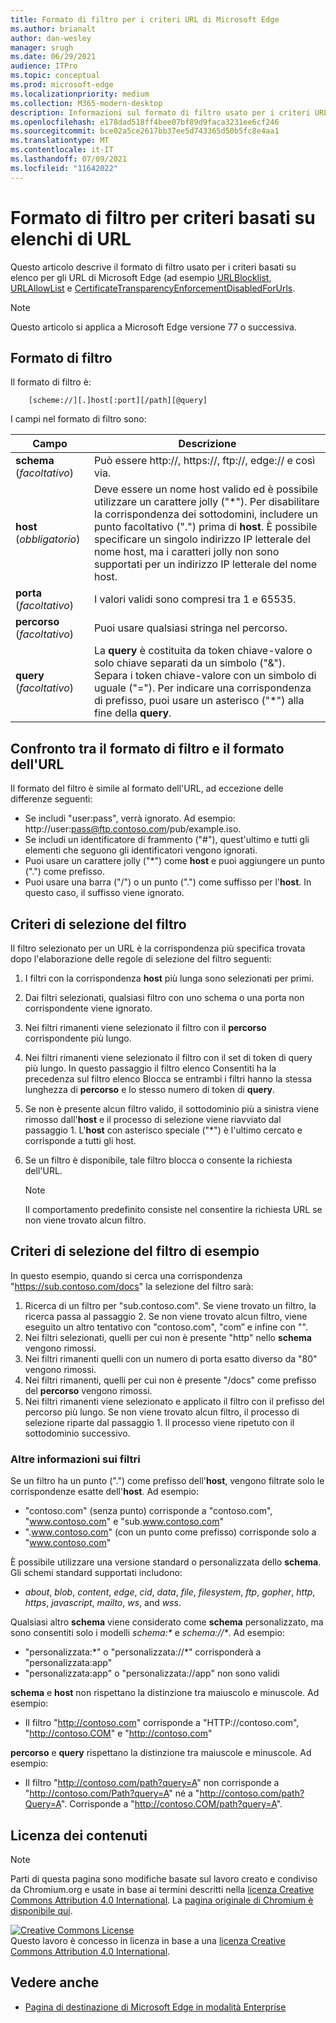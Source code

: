 ```yaml
---
title: Formato di filtro per i criteri URL di Microsoft Edge
ms.author: brianalt
author: dan-wesley
manager: srugh
ms.date: 06/29/2021
audience: ITPro
ms.topic: conceptual
ms.prod: microsoft-edge
ms.localizationpriority: medium
ms.collection: M365-modern-desktop
description: Informazioni sul formato di filtro usato per i criteri URLBlocklist e URLAllowlist di Microsoft Edge.
ms.openlocfilehash: e178dad518ff4bee07bf89d9faca3231ee6cf246
ms.sourcegitcommit: bce02a5ce2617bb37ee5d743365d50b5fc8e4aa1
ms.translationtype: MT
ms.contentlocale: it-IT
ms.lasthandoff: 07/09/2021
ms.locfileid: "11642022"
---
```

# <a name="filter-format-for-url-list-based-policies"></a>Formato di filtro per criteri basati su elenchi di URL

Questo articolo descrive il formato di filtro usato per i criteri basati su elenco per gli URL di Microsoft Edge (ad esempio [URLBlocklist](microsoft-edge-policies.md#urlblocklist), [URLAllowList](microsoft-edge-policies.md#urlallowlist) e [CertificateTransparencyEnforcementDisabledForUrls](microsoft-edge-policies.md#certificatetransparencyenforcementdisabledforurls).

> [!NOTE]
> Questo articolo si applica a Microsoft Edge versione 77 o successiva.

## <a name="the-filter-format"></a>Formato di filtro

Il formato di filtro è:

```
    [scheme://][.]host[:port][/path][@query]
```

I campi nel formato di filtro sono:

| Campo | Descrizione |
| --- | --- |
| **schema** (*facoltativo*) | Può essere http://, https://, ftp://, edge:// e così via. |
| **host** (*obbligatorio*) | Deve essere un nome host valido ed è possibile utilizzare un carattere jolly ("\*"). Per disabilitare la corrispondenza dei sottodomini, includere un punto facoltativo (".") prima di **host**. È possibile specificare un singolo indirizzo IP letterale del nome host, ma i caratteri jolly non sono supportati per un indirizzo IP letterale del nome host. |
| **porta** (*facoltativo*) | I valori validi sono compresi tra 1 e 65535. |
| **percorso** (*facoltativo*) | Puoi usare qualsiasi stringa nel percorso. |
| **query** (*facoltativo*) | La **query** è costituita da token chiave-valore o solo chiave separati da un simbolo ("&"). Separa i token chiave-valore con un simbolo di uguale ("="). Per indicare una corrispondenza di prefisso, puoi usare un asterisco ("\*") alla fine della **query**. |

## <a name="comparing-the-filter-format-to-the-url-format"></a>Confronto tra il formato di filtro e il formato dell'URL

Il formato del filtro è simile al formato dell'URL, ad eccezione delle differenze seguenti:

- Se includi "user:pass", verrà ignorato. Ad esempio: http://user:pass@ftp.contoso.com/pub/example.iso.
- Se includi un identificatore di frammento ("#"), quest'ultimo e tutti gli elementi che seguono gli identificatori vengono ignorati.
- Puoi usare un carattere jolly ("*") come **host** e puoi aggiungere un punto (".") come prefisso.
- Puoi usare una barra ("/") o un punto (".") come suffisso per l'**host**. In questo caso, il suffisso viene ignorato.

## <a name="filter-selection-criteria"></a>Criteri di selezione del filtro

Il filtro selezionato per un URL è la corrispondenza più specifica trovata dopo l'elaborazione delle regole di selezione del filtro seguenti:

1. I filtri con la corrispondenza **host** più lunga sono selezionati per primi.
2. Dai filtri selezionati, qualsiasi filtro con uno schema o una porta non corrispondente viene ignorato.
3. Nei filtri rimanenti viene selezionato il filtro con il **percorso** corrispondente più lungo.
4. Nei filtri rimanenti viene selezionato il filtro con il set di token di query più lungo. In questo passaggio il filtro elenco Consentiti ha la precedenza sul filtro elenco Blocca se entrambi i filtri hanno la stessa lunghezza di **percorso** e lo stesso numero di token di **query**.
5. Se non è presente alcun filtro valido, il sottodominio più a sinistra viene rimosso dall'**host** e il processo di selezione viene riavviato dal passaggio 1. L'**host** con asterisco speciale ("*") è l'ultimo cercato e corrisponde a tutti gli host.
6. Se un filtro è disponibile, tale filtro blocca o consente la richiesta dell'URL.

   >[!NOTE]
   >Il comportamento predefinito consiste nel consentire la richiesta URL se non viene trovato alcun filtro.

## <a name="example-filter-selection-criteria"></a>Criteri di selezione del filtro di esempio

In questo esempio, quando si cerca una corrispondenza "https://sub.contoso.com/docs" la selezione del filtro sarà:

1. Ricerca di un filtro per "sub.contoso.com". Se viene trovato un filtro, la ricerca passa al passaggio 2. Se non viene trovato alcun filtro, viene eseguito un altro tentativo con "contoso.com", "com” e infine con "".
2. Nei filtri selezionati, quelli per cui non è presente "http" nello **schema** vengono rimossi.
3. Nei filtri rimanenti quelli con un numero di porta esatto diverso da "80" vengono rimossi.
4. Nei filtri rimanenti, quelli per cui non è presente "/docs" come prefisso del **percorso** vengono rimossi.
5. Nei filtri rimanenti viene selezionato e applicato il filtro con il prefisso del percorso più lungo. Se non viene trovato alcun filtro, il processo di selezione riparte dal passaggio 1. Il processo viene ripetuto con il sottodominio successivo.

### <a name="additional-filter-information"></a>Altre informazioni sui filtri

Se un filtro ha un punto (".") come prefisso dell'**host**, vengono filtrate solo le corrispondenze esatte dell'**host**. Ad esempio:

- "contoso.com" (senza punto) corrisponde a "contoso.com", "www.contoso.com" e "sub.www.contoso.com"
- ".www.contoso.com" (con un punto come prefisso) corrisponde solo a "www.contoso.com"

È possibile utilizzare una versione standard o personalizzata dello **schema**. Gli schemi standard supportati includono:

- _about_, _blob_, _content_, _edge_, _cid_, _data_, _file_, _filesystem_, _ftp_, _gopher_, _http_, _https_, _javascript_, _mailto_, _ws_, and _wss_.

Qualsiasi altro **schema** viene considerato come **schema** personalizzato, ma sono consentiti solo i modelli _schema:*_ e _schema://*_. Ad esempio:

- "personalizzata:\*" o "personalizzata://\*" corrisponderà a "personalizzata:app"
- "personalizzata:app" o "personalizzata://app" non sono validi

**schema** e **host** non rispettano la distinzione tra maiuscolo e minuscole. Ad esempio:

- Il filtro "http://contoso.com" corrisponde a "HTTP://contoso.com", "http://contoso.COM" e "http://contoso.com"

**percorso** e **query** rispettano la distinzione tra maiuscole e minuscole. Ad esempio:

- Il filtro "http://contoso.com/path?query=A" non corrisponde a "http://contoso.com/Path?query=A" né a "http://contoso.com/path?Query=A". Corrisponde a "http://contoso.COM/path?query=A".

## <a name="content-license"></a>Licenza dei contenuti

> [!NOTE]
> Parti di questa pagina sono modifiche basate sul lavoro creato e condiviso da Chromium.org e usate in base ai termini descritti nella [licenza Creative Commons Attribution 4.0 International](http://creativecommons.org/licenses/by/4.0/). La [pagina originale di Chromium è disponibile qui](https://www.chromium.org/administrators/url-blacklist-filter-format).
  
<a rel="license" href="http://creativecommons.org/licenses/by/4.0/"><img alt="Creative Commons License" style="border-width:0" src="https://i.creativecommons.org/l/by/4.0/88x31.png" /></a><br />Questo lavoro è concesso in licenza in base a una <a rel="license" href="http://creativecommons.org/licenses/by/4.0/">licenza Creative Commons Attribution 4.0 International</a>.

## <a name="see-also"></a>Vedere anche

- [Pagina di destinazione di Microsoft Edge in modalità Enterprise](https://aka.ms/EdgeEnterprise)
